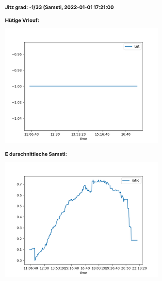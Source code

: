 ### Jitz grad: -1/33 (Samsti, 2022-01-01 17:21:00

### Hütige Vrlouf:
![Graph](Today.png)

### E durschnittleche Samsti:
![Graph](Samsti.png)